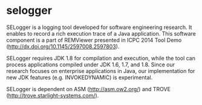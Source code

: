 selogger
========

SELogger is a logging tool developed for software engineering research.
It enables to record a rich execution trace of a Java application.
This software component is a part of REMViewer presented in 
ICPC 2014 Tool Demo (http://dx.doi.org/10.1145/2597008.2597803).

SELogger requires JDK 1.8 for compilation and execution,
while the tool can process applications compiled under JDK 1.6, 1.7, and 1.8.
Since our research focuses on enterprise applications in Java, 
our implementation for new JDK features (e.g. INVOKEDYNAMIC) is experimental.

SELogger is dependent on ASM (http://asm.ow2.org/) and TROVE (http://trove.starlight-systems.com/).


